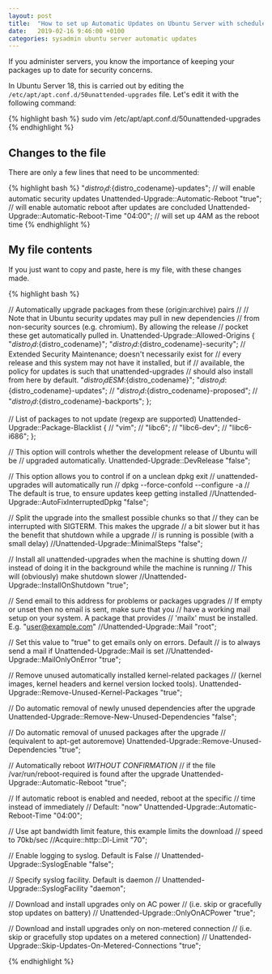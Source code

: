 ```yaml
---
layout: post
title:  "How to set up Automatic Updates on Ubuntu Server with scheduled reboot time"
date:   2019-02-16 9:46:00 +0100
categories: sysadmin ubuntu server automatic updates
---
```


If you administer servers, you know the importance of keeping your packages up to date for security concerns.

In Ubuntu Server 18, this is carried out by editing the `/etc/apt/apt.conf.d/50unattended-upgrades` file. Let's edit it with the following command:

{% highlight bash %}
sudo vim /etc/apt/apt.conf.d/50unattended-upgrades
{% endhighlight %}

## Changes to the file

There are only a few lines that need to be uncommented:

{% highlight bash %}
"${distro_id}:${distro_codename}-updates"; // will enable automatic security updates
Unattended-Upgrade::Automatic-Reboot "true"; // will enable automatic reboot after updates are concluded
Unattended-Upgrade::Automatic-Reboot-Time "04:00"; // will set up 4AM as the reboot time
{% endhighlight %}


## My file contents

If you just want to copy and paste, here is my file, with these changes made.

{% highlight bash %}

// Automatically upgrade packages from these (origin:archive) pairs
//
// Note that in Ubuntu security updates may pull in new dependencies
// from non-security sources (e.g. chromium). By allowing the release
// pocket these get automatically pulled in.
Unattended-Upgrade::Allowed-Origins {
        "${distro_id}:${distro_codename}";
	"${distro_id}:${distro_codename}-security";
	// Extended Security Maintenance; doesn't necessarily exist for
	// every release and this system may not have it installed, but if
	// available, the policy for updates is such that unattended-upgrades
	// should also install from here by default.
	"${distro_id}ESM:${distro_codename}";
	"${distro_id}:${distro_codename}-updates";
//	"${distro_id}:${distro_codename}-proposed";
//	"${distro_id}:${distro_codename}-backports";
};

// List of packages to not update (regexp are supported)
Unattended-Upgrade::Package-Blacklist {
//	"vim";
//	"libc6";
//	"libc6-dev";
//	"libc6-i686";
};

// This option will controls whether the development release of Ubuntu will be
// upgraded automatically.
Unattended-Upgrade::DevRelease "false";

// This option allows you to control if on a unclean dpkg exit
// unattended-upgrades will automatically run
//   dpkg --force-confold --configure -a
// The default is true, to ensure updates keep getting installed
//Unattended-Upgrade::AutoFixInterruptedDpkg "false";

// Split the upgrade into the smallest possible chunks so that
// they can be interrupted with SIGTERM. This makes the upgrade
// a bit slower but it has the benefit that shutdown while a upgrade
// is running is possible (with a small delay)
//Unattended-Upgrade::MinimalSteps "false";

// Install all unattended-upgrades when the machine is shutting down
// instead of doing it in the background while the machine is running
// This will (obviously) make shutdown slower
//Unattended-Upgrade::InstallOnShutdown "true";

// Send email to this address for problems or packages upgrades
// If empty or unset then no email is sent, make sure that you
// have a working mail setup on your system. A package that provides
// 'mailx' must be installed. E.g. "user@example.com"
//Unattended-Upgrade::Mail "root";

// Set this value to "true" to get emails only on errors. Default
// is to always send a mail if Unattended-Upgrade::Mail is set
//Unattended-Upgrade::MailOnlyOnError "true";

// Remove unused automatically installed kernel-related packages
// (kernel images, kernel headers and kernel version locked tools).
Unattended-Upgrade::Remove-Unused-Kernel-Packages "true";

// Do automatic removal of newly unused dependencies after the upgrade
Unattended-Upgrade::Remove-New-Unused-Dependencies "false";

// Do automatic removal of unused packages after the upgrade
// (equivalent to apt-get autoremove)
Unattended-Upgrade::Remove-Unused-Dependencies "true";

// Automatically reboot *WITHOUT CONFIRMATION*
//  if the file /var/run/reboot-required is found after the upgrade
Unattended-Upgrade::Automatic-Reboot "true";

// If automatic reboot is enabled and needed, reboot at the specific
// time instead of immediately
//  Default: "now"
Unattended-Upgrade::Automatic-Reboot-Time "04:00";

// Use apt bandwidth limit feature, this example limits the download
// speed to 70kb/sec
//Acquire::http::Dl-Limit "70";

// Enable logging to syslog. Default is False
// Unattended-Upgrade::SyslogEnable "false";

// Specify syslog facility. Default is daemon
// Unattended-Upgrade::SyslogFacility "daemon";

// Download and install upgrades only on AC power
// (i.e. skip or gracefully stop updates on battery)
// Unattended-Upgrade::OnlyOnACPower "true";

// Download and install upgrades only on non-metered connection
// (i.e. skip or gracefully stop updates on a metered connection)
// Unattended-Upgrade::Skip-Updates-On-Metered-Connections "true";

{% endhighlight %}
